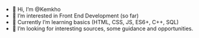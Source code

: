 - 👋 Hi, I’m @Kemkho
- 👀 I’m interested in Front End Development (so far)
- 🌱 Currently I’m learning basics  (HTML, CSS, JS, ES6+, C++, SQL)
- 💞️ I’m looking for interesting sources, some guidance and opportunities. 


<!---
Kemkho/Kemkho is a ✨ special ✨ repository because its `README.md` (this file) appears on your GitHub profile.
You can click the Preview link to take a look at your changes.
--->
